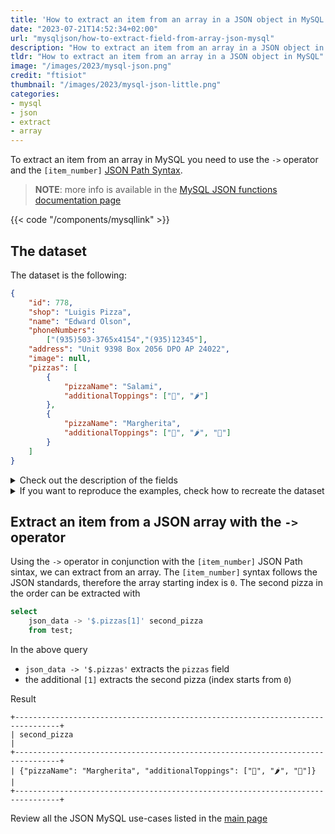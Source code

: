 ```yaml
---
title: 'How to extract an item from an array in a JSON object in MySQL'
date: "2023-07-21T14:52:34+02:00"
url: "mysqljson/how-to-extract-field-from-array-json-mysql"
description: "How to extract an item from an array in a JSON object in MySQL"
tldr: "How to extract an item from an array in a JSON object in MySQL"
image: "/images/2023/mysql-json.png"
credit: "ftisiot"
thumbnail: "/images/2023/mysql-json-little.png"
categories:
- mysql
- json
- extract
- array
---
```




To extract an item from an array in MySQL you need to use the `->` operator and the `[item_number]`  [JSON Path Syntax](https://dev.mysql.com/doc/refman/8.0/en/json.html#json-path-syntax).

<!--more-->

> **NOTE**: more info is available in the [MySQL JSON functions documentation page](https://dev.mysql.com/doc/refman/8.0/en/json.html)

{{< code "/components/mysqllink" >}}


## The dataset

The dataset is the following:

```json
{
    "id": 778,
    "shop": "Luigis Pizza",
    "name": "Edward Olson",
    "phoneNumbers":
        ["(935)503-3765x4154","(935)12345"],
    "address": "Unit 9398 Box 2056 DPO AP 24022",
    "image": null,
    "pizzas": [
        {
            "pizzaName": "Salami",
            "additionalToppings": ["🥓", "🌶️"]
        },
        {
            "pizzaName": "Margherita",
            "additionalToppings": ["🍌", "🌶️", "🍍"]
        }
    ]
}
```

<details>
  <summary>Check out the description of the fields</summary>
The following examples use a pizza order dataset with an order having:

* `id`: 778
* `shop`: "Luigis Pizza"
* `name`: "Edward Olson"
* `phoneNumbers`:["(935)503-3765x4154","(935)12345"]
* `address`: "Unit 9398 Box 2056 DPO AP 24022"
* `image`: null
* and two pizzas contained in the `pizzas` item:

```json
[
    {
        "pizzaName": "Salami",
        "additionalToppings": ["🥓", "🌶️"]
    },
    {
        "pizzaName": "Margherita",
        "additionalToppings": ["🍌", "🌶️", "🍍"]
    }
]
```
</details>
<details>
  <summary>If you want to reproduce the examples, check how to recreate the dataset</summary>

It can be recreated with the following script:

```sql
create table test(id serial primary key, json_data json);

insert into test(json_data) values (
'{
    "id": 778,
    "shop": "Luigis Pizza",
    "name": "Edward Olson",
    "phoneNumbers":
        ["(935)503-3765x4154","(935)12345"],
    "address": "Unit 9398 Box 2056 DPO AP 24022",
    "image": null,
    "pizzas": [
        {
            "pizzaName": "Salami",
            "additionalToppings": ["🥓", "🌶️"]
        },
        {
            "pizzaName": "Margherita",
            "additionalToppings": ["🍌", "🌶️", "🍍"]
        }
    ]
}');
```

</details>

## Extract an item from a JSON array with the `->` operator

Using the `->` operator in conjunction with the `[item_number]` JSON Path sintax, we can extract from an array. The `[item_number]` syntax follows the JSON standards, therefore the array starting index is `0`. The second pizza in the order can be extracted with

```sql
select 
    json_data -> '$.pizzas[1]' second_pizza
    from test;
```

In the above query

* `json_data -> '$.pizzas'` extracts the `pizzas` field
* the additional `[1]` extracts the second pizza (index starts from `0`)

Result

```
+--------------------------------------------------------------------------------+
| second_pizza                                                                   |
+--------------------------------------------------------------------------------+
| {"pizzaName": "Margherita", "additionalToppings": ["🍌", "🌶️", "🍍"]}          |
+--------------------------------------------------------------------------------+
```




Review all the JSON MySQL use-cases listed in the [main page](/mysqljson/main)